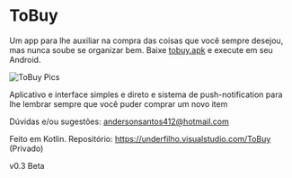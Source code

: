 # ToBuy
Um app para lhe auxiliar na compra das coisas que você sempre desejou, mas nunca soube se organizar bem. 
Baixe [tobuy.apk](https://rebrand.ly/tobuy-direct) e execute em seu Android.

![ToBuy Pics](https://i.imgur.com/PZwQn33.png)

Aplicativo e interface simples e direto e sistema de push-notification para lhe lembrar sempre que você puder comprar um novo item

Dúvidas e/ou sugestões: andersonsantos412@hotmail.com

Feito em Kotlin. 
Repositório: https://underfilho.visualstudio.com/ToBuy (Privado)

v0.3 Beta
